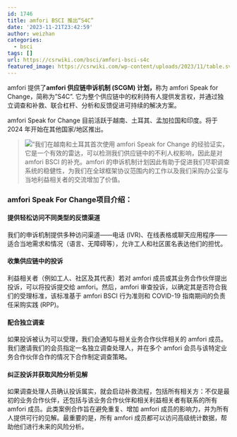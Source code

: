 ```yaml
---
id: 1746
title: amfori BSCI 推出“S4C”
date: '2023-11-21T23:42:59'
author: weizhan
categories:
  - bsci
tags: []
url: https://csrwiki.com/bsci/amfori-bsci-s4c
featured_image: https://csrwiki.com/wp-content/uploads/2023/11/table.svg
---
```


amfori 提供了**amfori 供应链申诉机制 (SCGM) 计划，**&#x79F0;为 amfori Speak for Change，简称为”S4C”. 它为整个供应链中的权利持有人提供发言权，并通过独立调查和补救、联合杠杆、分析和反馈促进可持续的解决方案。 

amfori Speak for Change 目前活跃于越南、土耳其、孟加拉国和印度。将于 2024 年开始在其他国家/地区推出。  

> ![](https://www.amfori.org/build/website/icons/icon-quote.4365d742.svg)“我们在越南和土耳其首次使用 amfori Speak for Change 的经验证实，它是一个有效的雷达，可以检测我们供应链中的不利人权影响，因此是对 amfori BSCI 的补充。amfori 的申诉机制计划因此有助于促进我们尽职调查系统的稳健性，为我们在全球框架协议范围内的工作以及我们采购办公室与当地利益相关者的交流增加了价值。

### amfori Speak For Change项目介绍：

#### 提供轻松访问不同类型的反馈渠道  

我们的申诉机制提供多种访问渠道——电话 (IVR)、在线表格或聊天应用程序——适合当地需求和情况（语言、无障碍等），允许工人和社区匿名表达他们的担忧。  

#### 收集供应链中的投诉  

利益相关者（例如工人、社区及其代表）若对 amfori 成员或其业务合作伙伴提出投诉，可以将投诉提交给 amfori。然后，amfori 审查投诉，以确定其是否符合我们的受理标准，该标准基于 amfori BSCI 行为准则和 COVID-19 指南期间的负责任采购实践 (RPP)。 

#### 配合独立调查  

如果投诉被认为可以受理，我们会通知与相关业务合作伙伴相关的 amfori 成员。我们邀请我们的会员指定一名独立调查处理人，并在多个 amfori 会员与该特定业务合作伙伴合作的情况下合作制定调查策略。 

#### 纠正投诉并获取风险分析见解  

如果调查处理人员确认投诉属实，就会启动补救流程，包括所有相关方：不仅是最初的业务合作伙伴，还包括与该业务合作伙伴和相关利益相关者有联系的所有 amfori 成员。此类案例合作旨在避免重复、增加 amfori 成员的影响力，并为所有人提供可行的见解。最重要的是，所有 amfori 成员都可以访问高级统计数据，帮助他们进行未来的风险分析。  
